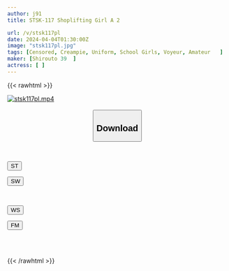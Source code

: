 ```yaml
---
author: j91
title: STSK-117 Shoplifting Girl A 2

url: /v/stsk117pl
date: 2024-04-04T01:30:00Z
image: "stsk117pl.jpg"
tags: [Censored, Creampie, Uniform, School Girls, Voyeur, Amateur	]
maker: [Shirouto 39  ]
actress: [ ]
---
```



{{< rawhtml >}}

<div class="video" data-videoid="XoWyv947GPHD7we">
    <a href="javascript:;">
        <img src="/v/stsk117pl/stsk117pl.jpg" width="WIDTH" height="HEIGHT" alt="stsk117pl.mp4" loading="lazy">
    </a>
</div>

<script type="text/javascript" src="https://j91.asia/asset/on-demand-st.js"></script>

<br>
  <link rel="stylesheet" href="https://j91.asia/asset/bs5.css">
  
  <center>
  <button class="btn btn-primary" type="button" data-bs-toggle="collapse" data-bs-target=".multi-collapse" aria-expanded="false" aria-controls="multiCollapseExample1 multiCollapseExample2"><h2>Download</h2></button></center>
</p>
<div class="row">
  <div class="col">
    <div class="collapse multi-collapse" id="multiCollapseExample1">
      <div class="card card-body">
	      	      <br>
<div class="buttons">  
<p><a href="https://streamtape.to/v/XoWyv947GPHD7we" target="_blank"><button class="btn-hover color-3"><i class="fa fa-download"></i> ST</button></a></p>
<p><a href="https://asnwish.com/6a69nf96iz26" target="_blank"><button class="btn-hover color-2"><i class="fa fa-download"></i> SW</button></a></p></div>
    </div>
  </div>
</div>
  <div class="col">
    <div class="collapse multi-collapse" id="multiCollapseExample2">
      <div class="card card-body">
	      <br>
<div class="buttons">
<p><a href="https://wolfstream.tv/jacjs8zk3nra"><button class="btn-hover color-9"><i class="fa fa-download"></i> WS</button></a></p>
<p><a href="https://filemoon.sx/d/6u6jgebhdngf"><button class="btn-hover color-8"><i class="fa fa-download"></i> FM</button></a></p></div>
<br><br>
      </div>
    </div>
  </div>
</div>

{{< /rawhtml >}}